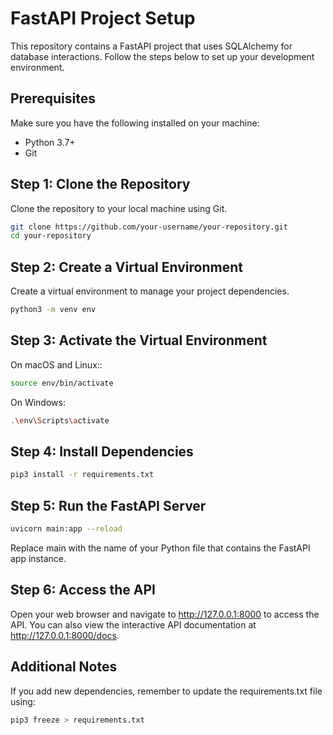 # FastAPI Project Setup

This repository contains a FastAPI project that uses SQLAlchemy for database interactions. Follow the steps below to set up your development environment.

## Prerequisites

Make sure you have the following installed on your machine:

- Python 3.7+
- Git

## Step 1: Clone the Repository

Clone the repository to your local machine using Git.

```bash
git clone https://github.com/your-username/your-repository.git
cd your-repository
```
## Step 2: Create a Virtual Environment

Create a virtual environment to manage your project dependencies.

``` bash
python3 -m venv env
```

## Step 3: Activate the Virtual Environment

On macOS and Linux::

``` bash
source env/bin/activate
```

On Windows:
``` bash
.\env\Scripts\activate
```

## Step 4: Install Dependencies

``` bash
pip3 install -r requirements.txt
```

## Step 5: Run the FastAPI Server

```bash
uvicorn main:app --reload
```

Replace main with the name of your Python file that contains the FastAPI app instance.


## Step 6: Access the API

Open your web browser and navigate to http://127.0.0.1:8000 to access the API. You can also view the interactive API documentation at http://127.0.0.1:8000/docs.

## Additional Notes

If you add new dependencies, remember to update the requirements.txt file using:

```bash
pip3 freeze > requirements.txt
```